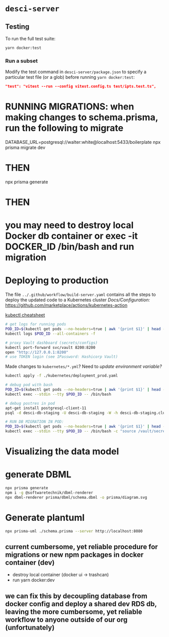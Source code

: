 # `desci-server`

## Testing

To run the full test suite:

```bash
yarn docker:test
```

### Run a subset

Modify the test command in `desci-server/package.json` to specify a particular test file (or a glob) before running `yarn docker:test`:

```json
"test": "vitest --run --config vitest.config.ts test/ipts.test.ts",
```

# RUNNING MIGRATIONS: when making changes to schema.prisma, run the following to migrate

DATABASE_URL=postgresql://walter:white@localhost:5433/boilerplate npx prisma migrate dev

# THEN

npx prisma generate

# THEN

# you may need to destroy local Docker db container or exec -it DOCKER_ID /bin/bash and run migration

# Deploying to production

The file `../.github/workflow/build-server.yaml` contains all the steps to deploy the updated code to a Kubernetes cluster
_Docs/Configuration:_ https://github.com/marketplace/actions/kubernetes-action

[kubectl cheatsheet](https://kubernetes.io/docs/reference/kubectl/cheatsheet/)

```bash
# get logs for running pods
POD_ID=$(kubectl get pods --no-headers=true | awk '{print $1}' | head -n 1)
kubectl logs $POD_ID --all-containers -f

# proxy Vault dashboard (secrets/configs)
kubectl port-forward svc/vault 8200:8200
open "http://127.0.0.1:8200"
# use TOKEN login (see 1Password: Hashicorp Vault)
```

Made changes to `kubernetes/*.yml`? Need to _update environment variable?_

```bash
kubectl apply -f ./kubernetes/deployment_prod.yaml

# debug pod with bash
POD_ID=$(kubectl get pods --no-headers=true | awk '{print $1}' | head -n 1)
kubectl exec --stdin --tty $POD_ID -- /bin/bash

# debug postres in pod
apt-get install postgresql-client-11
psql -d desci-db-staging -U desci-db-staging -W -h desci-db-staging.cluster-ctzyam40vcxa.us-east-2.rds.amazonaws.com

# RUN DB MIGRATION IN POD:
POD_ID=$(kubectl get pods --no-headers=true | awk '{print $1}' | head -n 1)
kubectl exec --stdin --tty $POD_ID -- /bin/bash -c "source /vault/secrets/config ; npx prisma migrate dev --skip-generate"
```

# Visualizing the data model

# generate DBML

```bash
npx prisma generate
npm i -g @softwaretechnik/dbml-renderer
npx dbml-renderer prisma/dbml/schema.dbml -o prisma/diagram.svg
```

# Generate plantuml

```bash
npx prisma-uml ./schema.prisma --server http://localhost:8080
```

## current cumbersome, yet reliable procedure for migrations or new npm packages in docker container (dev)

- destroy local container (docker ui -> trashcan)
- run yarn docker:dev

## we can fix this by decoupling database from docker config and deploy a shared dev RDS db, leaving the more cumbersome, yet reliable workflow to anyone outside of our org (unfortunately)
